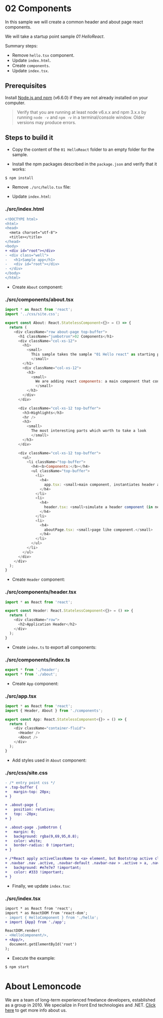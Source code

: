 # 02 Components

In this sample we will create a common header and about page react components.

We will take a startup point sample _01 HelloReact_.

Summary steps:

- Remove `hello.tsx` component.
- Update `index.html`.
- Create `components`.
- Update `index.tsx`.

## Prerequisites

Install [Node.js and npm](https://nodejs.org/en/) (v6.6.0) if they are not already
installed on your computer.

> Verify that you are running at least node v6.x.x and npm 3.x.x by running `node -v` and `npm -v`
in a terminal/console window. Older versions may produce errors.

## Steps to build it

- Copy the content of the `01 HelloReact` folder to an empty folder for the sample.

- Install the npm packages described in the `package.json` and verify that it works:

 ```bash
 $ npm install
 ```

- Remove `./src/hello.tsx` file:

- Update `index.html`:

### ./src/index.html
```diff
<!DOCTYPE html>
<html>
<head>
  <meta charset="utf-8">
  <title></title>
</head>
<body>
+ <div id="root"></div>
- <div class="well">
-   <h1>Sample app</h1>
-   <div id="root"></div>
- </div>
</body>
</html>

```

- Create `About` component:

### ./src/components/about.tsx
```javascript
import * as React from 'react';
import '../css/site.css';

export const About: React.StatelessComponent<{}> = () => {
  return (
    <div className="row about-page top-buffer">
      <h1 className="jumbotron">02 Components</h1>
      <div className="col-xs-12">
        <h1>
          <small>
            This sample takes the sample "01 Hello react" as starting point.
            </small>
        </h1>
        <div className="col-xs-12">
          <h3>
            <small>
              We are adding react components: a main component that consumes a <b>header</b> and an <b>about</b> component.
              </small>
          </h3>
        </div>
      </div>

      <div className="col-xs-12 top-buffer">
        <h3>Highlights</h3>
        <hr />
        <h3>
          <small>
            The most interesting parts which worth to take a look
            </small>
        </h3>
      </div>

      <div className="col-xs-12 top-buffer">
        <ul>
          <li className="top-buffer">
            <h4><b>Components:</b></h4>
            <ul className="top-buffer">
              <li>
                <h4>
                  app.tsx: <small>main component, instantiates header and common component.</small>
                </h4>
              </li>
              <li>
                <h4>
                  header.tsx: <small>simulate a header component (in next samples this will include a nav bar).</small>
                </h4>
              </li>
              <li>
                <h4>
                  aboutPage.tsx: <small>page like component.</small>
                </h4>
              </li>
            </ul>
          </li>
        </ul>
      </div>
    </div>
  );
}

```
- Create `Header` component:

### ./src/components/header.tsx
```javascript
import * as React from 'react';

export const Header: React.StatelessComponent<{}> = () => {
  return (
    <div className="row">
      <h2>Application Header</h2>
    </div>
  );
}

```

- Create `index.ts` to export all components:

### ./src/components/index.ts
```javascript
export * from './header';
export * from './about';

```

- Create `App` component:

### ./src/app.tsx
```javascript
import * as React from 'react';
import { Header, About } from './components';

export const App: React.StatelessComponent<{}> = () => {
  return (
    <div className="container-fluid">
      <Header />
      <About />
    </div>
  );
}

```

- Add styles used in `About` component:

### ./src/css/site.css
```diff
- /* entry point css */
+ .top-buffer {
+   margin-top: 20px;
+ }

+ .about-page {
+   position: relative;
+   top: -20px;
+ }

+ .about-page .jumbotron {
+   margin: 0;
+   background: rgba(9,69,95,0.8);
+   color: white;
+   border-radius: 0 !important;
+ }

+ /*React apply activeClassName to <a> element, but Bootstrap active class is over <li> element*/
+ .navbar .nav .active, .navbar-default .navbar-nav > .active > a, .navbar-default .navbar-nav > .active > a:hover, .navbar-default .navbar-nav > .active > a:focus {
+   background: #e7e7e7 !important;
+   color: #333 !important;
+ }

```

- Finally, we update `index.tsx`:

### ./src/index.tsx
```diff
import * as React from 'react';
import * as ReactDOM from 'react-dom';
- import { HelloComponent } from './hello';
+ import {App} from './app';

ReactDOM.render(
- <HelloComponent/>,
+ <App/>,
  document.getElementById('root')
);

```

- Execute the example:

 ```bash
 $ npm start
 ```

# About Lemoncode

We are a team of long-term experienced freelance developers, established as a group in 2010.
We specialize in Front End technologies and .NET. [Click here](http://lemoncode.net/services/en/#en-home) to get more info about us. 
